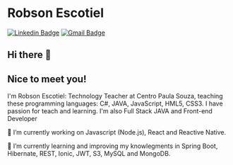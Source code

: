 # Robson Escotiel

[![Linkedin Badge](https://img.shields.io/badge/-robsonescotiel-blue?style=flat-square&logo=Linkedin&logoColor=white&link=https://www.linkedin.com/in/robson-escotiel/)](https://www.linkedin.com/in/robson-escotiel/)
[![Gmail Badge](https://img.shields.io/badge/-robsonesr@gmail.com-c14438?style=flat-square&logo=Gmail&logoColor=white&link=mailto:robsonesr@gmail.com)](mailto:robsonesr@gmail.com)

## Hi there 👋

## Nice to meet you!

I'm Robson Escotiel: Technology Teacher at Centro Paula Souza, teaching these programming languages: C#, JAVA, JavaScript, HML5, CSS3.
I have passion for teach and learning.
I'm also Full Stack JAVA and Front-end Developer

🔭 I’m currently working on Javascript (Node.js), React and Reactive Native.

🌱 I’m currently learning and improving my knowlegments in Spring Boot, Hibernate, REST, Ionic, JWT, S3, MySQL and MongoDB.

<!-- 
**escotiel/escotiel** is a ✨ _special_ ✨ repository because its `README.md` (this file) appears on your GitHub profile.






<!-- 👯 I’m looking to collaborate on ...
🤔 I’m looking for help with ...
- 💬 Ask me about ...
- 📫 How to reach me: ...
- 😄 Pronouns: ...
- ⚡ Fun fact: ...
